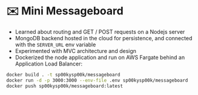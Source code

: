 # ✉️ Mini Messageboard

+ Learned about routing and GET / POST requests on a Nodejs server
+ MongoDB backend hosted in the cloud for persistence, and connected with the `SERVER_URL` env variable
+ Experimented with MVC architecture and design
+ Dockerized the node application and run on AWS Fargate behind an Application Load Balancer:

```sh
docker build . -t sp00kysp00k/messageboard
docker run -d -p 3000:3000 --env-file .env sp00kysp00k/messageboard
docker push sp00kysp00k/messageboard:latest
```
